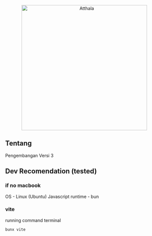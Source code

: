 <p align="center"><a href="https://arrahmahbalikpapan.or.id" target="_blank"><img src="https://arrahmahbalikpapan.or.id/assets/img/logo-arrahmah.png" width="400" alt="Atthala"></a></p>

## Tentang

Pengembangan Versi 3


## Dev Recomendation (tested)

### if no macbook
OS - Linux (Ubuntu)
Javascript runtime - bun

### vite
running command terminal
```
bunx vite
```
